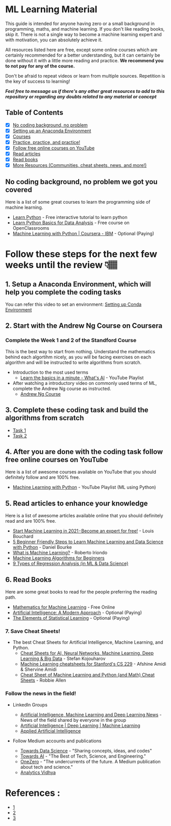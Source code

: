 # ML Learning Material 

  
This guide is intended for anyone having zero or a small background in programming, maths, and machine learning. If you don't like reading books, skip it. There is not a single way to become a machine learning expert and with motivation, you can absolutely achieve it.

All resources listed here are free, except some online courses which are certainly recommended for a better understanding, but it can certainly be done without it with a little more reading and practice. <strong>We recommend you to not pay for any of the course. </strong>

Don't be afraid to repeat videos or learn from multiple sources. Repetition is the key of success to learning!

<strong> _Feel free to message us if there's any other great resources to add to this repository or regarding any doubts related to any material or concept_ </strong> 

## Table of Contents
- [x] [No coding background, no problem](#Coding)
- [x] [Setting up an Anaconda Environment](#Env)
- [x] [Courses](#AndrewNG)
- [x] [Practice, practice, and practice!](#Practice)
- [x] [Follow free online courses on YouTube](#YouTubeCourses)
- [x] [Read articles](#ReadArticles)
- [x] [Read books](#ReadBooks)
- [x] [More Resources (Communities, cheat sheets, news, and more!)](#MoreResources)

## No coding background, no problem we got you covered<a name="Coding"></a>
Here is a list of some great courses to learn the programming side of machine learning.

* [Learn Python](https://www.learnpython.org/) - Free interactive tutorial to learn python
* [Learn Python Basics for Data Analysis](https://openclassrooms.com/en/courses/2304731-learn-python-basics-for-data-analysis/6009031-get-started-with-python-and-anaconda) - Free course on OpenClassrooms
* [Machine Learning with Python | Coursera - IBM](https://click.linksynergy.com/deeplink?id=8jtkHPNI0iU&mid=40328&murl=https%3A%2F%2Fwww.coursera.org%2Flearn%2Fmachine-learning-with-python) - Optional (Paying)

# Follow these steps for the next few weeks until the review 👇🏽

## 1. Setup a Anaconda Environment, which will help you complete the coding tasks<a name="Env"></a>
You can refer this video to set an environment: [Setting up Conda Environment](https://www.youtube.com/watch?v=EGaw6VXV3GI)

## 2. Start with the Andrew Ng Course on Coursera<a name="AndrewNG"></a>
### Complete the Week 1 and 2 of the Standford Course 

This is the best way to start from nothing. Understand the mathematics behind each algortihm nicely, as you will be facing exercises on each algorithm and will be instructed to write algorithms from scratch. 

* Introduction to the most used terms
    * [Learn the basics in a minute - What's AI](https://www.youtube.com/playlist?list=PLO4GrDnQanVe6F6MRJg_KO7JEoH-ukFzY) - YouTube Playlist
* After watching a introductory video on commonly used terms of ML, complete the Andrew Ng course as instructed. 
    * [Andrew Ng Course](https://www.coursera.org/learn/machine-learning?utm_source=gg&utm_medium=sem&utm_campaign=07-StanfordML-IN&utm_content=07-StanfordML-IN&campaignid=1950458127&adgroupid=70518019333&device=c&keyword=machine%20learning%20certification%20programs&matchtype=b&network=g&devicemodel=&adpostion=&creativeid=351294690208&hide_mobile_promo)

## 3. Complete these coding task and build the algorithms from scratch<a name="Practice"></a>
 -  [Task 1](#)
 -  [Task 2](#)


## 4. After you are done with the coding task follow free online courses on YouTube<a name="YouTubeCourses"></a>

Here is a list of awesome courses available on YouTube that you should definitely follow and are 100% free.

* [Machine Learning with Python](https://www.youtube.com/watch?v=OGxgnH8y2NM&list=PLQVvvaa0QuDfKTOs3Keq_kaG2P55YRn5v) - YouTube Playlist (ML using Python)
    
## 5. Read articles to enhance your knowledge<a name="ReadArticles"></a>

Here is a list of awesome articles available online that you should definitely read and are 100% free.

* [Start Machine Learning in 2021 - Become an expert for free!](https://medium.com/towards-artificial-intelligence/start-machine-learning-in-2020-become-an-expert-from-nothing-for-free-f31587630cf7) - Louis Bouchard
* [5 Beginner Friendly Steps to Learn Machine Learning and Data Science with Python](https://towardsdatascience.com/5-beginner-friendly-steps-to-learn-machine-learning-and-data-science-with-python-bf69e211ade5) - Daniel Bourke
* [What is Machine Learning?](https://medium.com/towards-artificial-intelligence/what-is-machine-learning-ml-b58162f97ec7) - Roberto Iriondo
* [Machine Learning Algorithms for Beginners](https://favtutor.com/blogs/machine-learning-algorithms-for-beginners)
* [9 Types of Regression Analysis (in ML & Data Science)](https://favtutor.com/blogs/types-of-regression) 



## 6. Read Books<a name="ReadBooks"></a>

Here are some great books to read for the people preferring the reading path.

* [Mathematics for Machine Learning](https://mml-book.com/) - Free Online
* [Artificial Intelligence: A Modern Approach](https://amzn.to/302jB8M) - Optional (Paying)
* [The Elements of Statistical Learning](https://amzn.to/3mQXT0Y) - Optional (Paying)


### 7. Save Cheat Sheets!<a name="MoreResources"></a>

* The best Cheat Sheets for Artificial Intelligence, Machine Learning, and Python.
    * [Cheat Sheets for AI, Neural Networks, Machine Learning, Deep Learning & Big Data](https://becominghuman.ai/cheat-sheets-for-ai-neural-networks-machine-learning-deep-learning-big-data-678c51b4b463) - Stefan Kojouharov
    * [Machine Learning cheatsheets for Stanford's CS 229](https://github.com/afshinea/stanford-cs-229-machine-learning) - Afshine Amidi & Shervine Amidi
    * [Cheat Sheet of Machine Learning and Python (and Math) Cheat Sheets](https://medium.com/machine-learning-in-practice/cheat-sheet-of-machine-learning-and-python-and-math-cheat-sheets-a4afe4e791b6) - Robbie Allen


### Follow the news in the field!
    
* LinkedIn Groups
    * [Artificial Intelligence, Machine Learning and Deep Learning News](https://www.linkedin.com/groups/8942343/) - News of the field shared by everyone in the group
    * [Artificial Intelligence | Deep Learning  | Machine Learning](https://www.linkedin.com/groups/45655/)
    * [Applied Artificial Intelligence](https://www.linkedin.com/groups/127447/)
    
* Follow Medium accounts and publications
    * [Towards Data Science](https://towardsdatascience.com/) - "Sharing concepts, ideas, and codes"
    * [Towards AI](https://medium.com/towards-artificial-intelligence) - "The Best of Tech, Science, and Engineering."
    * [OneZero](https://onezero.medium.com/) - "The undercurrents of the future. A Medium publication about tech and science."
    * [Analytics Vidhya](https://medium.com/analytics-vidhya) 

# References : 
* [1](https://github.com/louisfb01/start-machine-learning-in-2020#MoreResources)
* [2](https://github.com/policeb00th/ML-Exercises-)
* [3](https://medium.com/analytics-vidhya/kick-starting-your-ml-journey-be84010b80e6)


